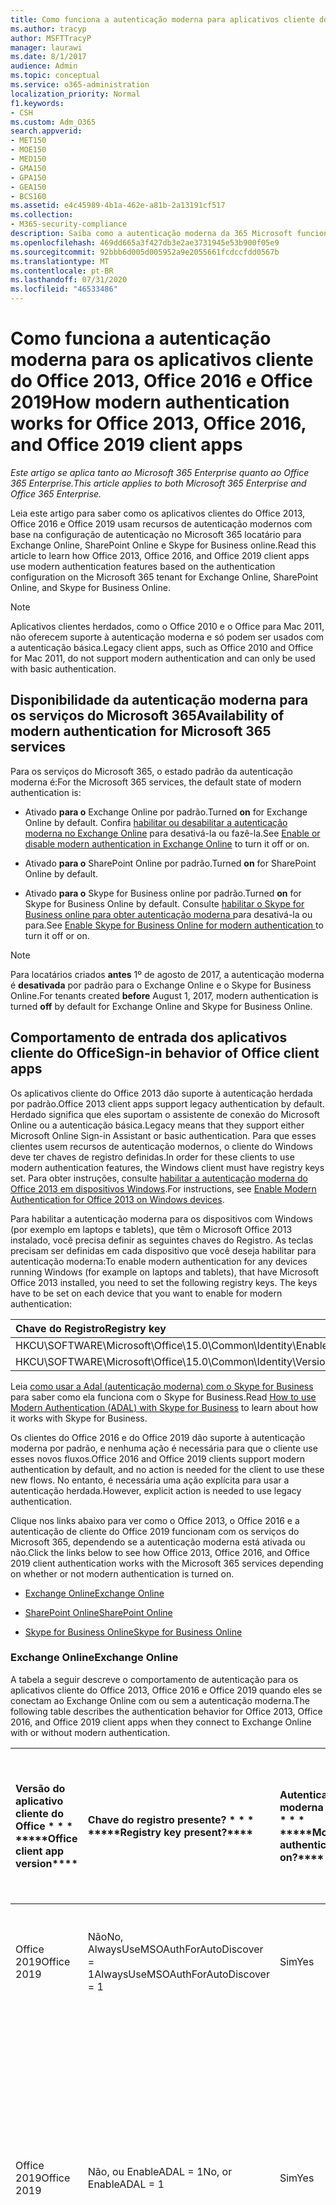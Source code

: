 ```yaml
---
title: Como funciona a autenticação moderna para aplicativos cliente do Office 2013 e do Office 2016
ms.author: tracyp
author: MSFTTracyP
manager: laurawi
ms.date: 8/1/2017
audience: Admin
ms.topic: conceptual
ms.service: o365-administration
localization_priority: Normal
f1.keywords:
- CSH
ms.custom: Adm_O365
search.appverid:
- MET150
- MOE150
- MED150
- GMA150
- GPA150
- GEA150
- BCS160
ms.assetid: e4c45989-4b1a-462e-a81b-2a13191cf517
ms.collection:
- M365-security-compliance
description: Saiba como a autenticação moderna da 365 Microsoft funciona de forma diferente para os aplicativos cliente do Office 2013 e 2016.
ms.openlocfilehash: 469dd665a3f427db3e2ae3731945e53b900f05e9
ms.sourcegitcommit: 92bbb6d005d005952a9e2055661fcdccfdd0567b
ms.translationtype: MT
ms.contentlocale: pt-BR
ms.lasthandoff: 07/31/2020
ms.locfileid: "46533486"
---
```

# <a name="how-modern-authentication-works-for-office-2013-office-2016-and-office-2019-client-apps"></a><span data-ttu-id="ff5ca-103">Como funciona a autenticação moderna para os aplicativos cliente do Office 2013, Office 2016 e Office 2019</span><span class="sxs-lookup"><span data-stu-id="ff5ca-103">How modern authentication works for Office 2013, Office 2016, and Office 2019 client apps</span></span>

<span data-ttu-id="ff5ca-104">*Este artigo se aplica tanto ao Microsoft 365 Enterprise quanto ao Office 365 Enterprise.*</span><span class="sxs-lookup"><span data-stu-id="ff5ca-104">*This article applies to both Microsoft 365 Enterprise and Office 365 Enterprise.*</span></span>

<span data-ttu-id="ff5ca-105">Leia este artigo para saber como os aplicativos clientes do Office 2013, Office 2016 e Office 2019 usam recursos de autenticação modernos com base na configuração de autenticação no Microsoft 365 locatário para Exchange Online, SharePoint Online e Skype for Business online.</span><span class="sxs-lookup"><span data-stu-id="ff5ca-105">Read this article to learn how Office 2013, Office 2016, and Office 2019 client apps use modern authentication features based on the authentication configuration on the Microsoft 365 tenant for Exchange Online, SharePoint Online, and Skype for Business Online.</span></span>

> [!NOTE]
> <span data-ttu-id="ff5ca-106">Aplicativos clientes herdados, como o Office 2010 e o Office para Mac 2011, não oferecem suporte à autenticação moderna e só podem ser usados com a autenticação básica.</span><span class="sxs-lookup"><span data-stu-id="ff5ca-106">Legacy client apps, such as Office 2010 and Office for Mac 2011, do not support modern authentication and can only be used with basic authentication.</span></span>

## <a name="availability-of-modern-authentication-for-microsoft-365-services"></a><span data-ttu-id="ff5ca-107">Disponibilidade da autenticação moderna para os serviços do Microsoft 365</span><span class="sxs-lookup"><span data-stu-id="ff5ca-107">Availability of modern authentication for Microsoft 365 services</span></span>

<span data-ttu-id="ff5ca-108">Para os serviços do Microsoft 365, o estado padrão da autenticação moderna é:</span><span class="sxs-lookup"><span data-stu-id="ff5ca-108">For the Microsoft 365 services, the default state of modern authentication is:</span></span>
  
- <span data-ttu-id="ff5ca-109">Ativado **para o** Exchange Online por padrão.</span><span class="sxs-lookup"><span data-stu-id="ff5ca-109">Turned **on** for Exchange Online by default.</span></span> <span data-ttu-id="ff5ca-110">Confira [habilitar ou desabilitar a autenticação moderna no Exchange Online](https://support.office.com/article/58018196-f918-49cd-8238-56f57f38d662) para desativá-la ou fazê-la.</span><span class="sxs-lookup"><span data-stu-id="ff5ca-110">See [Enable or disable modern authentication in Exchange Online](https://support.office.com/article/58018196-f918-49cd-8238-56f57f38d662) to turn it off or on.</span></span> 
    
- <span data-ttu-id="ff5ca-111">Ativado **para o** SharePoint Online por padrão.</span><span class="sxs-lookup"><span data-stu-id="ff5ca-111">Turned **on** for SharePoint Online by default.</span></span> 
    
- <span data-ttu-id="ff5ca-112">Ativado **para o** Skype for Business online por padrão.</span><span class="sxs-lookup"><span data-stu-id="ff5ca-112">Turned **on** for Skype for Business Online by default.</span></span> <span data-ttu-id="ff5ca-113">Consulte [habilitar o Skype for Business online para obter autenticação moderna ](https://social.technet.microsoft.com/wiki/contents/articles/34339.skype-for-business-online-enable-your-tenant-for-modern-authentication.aspx)para desativá-la ou para.</span><span class="sxs-lookup"><span data-stu-id="ff5ca-113">See [Enable Skype for Business Online for modern authentication ](https://social.technet.microsoft.com/wiki/contents/articles/34339.skype-for-business-online-enable-your-tenant-for-modern-authentication.aspx)to turn it off or on.</span></span>

> [!NOTE]
> <span data-ttu-id="ff5ca-114">Para locatários criados **antes** 1º de agosto de 2017, a autenticação moderna é **desativada** por padrão para o Exchange Online e o Skype for Business Online.</span><span class="sxs-lookup"><span data-stu-id="ff5ca-114">For tenants created **before** August 1, 2017, modern authentication is turned **off** by default for Exchange Online and Skype for Business Online.</span></span>
    
## <a name="sign-in-behavior-of-office-client-apps"></a><span data-ttu-id="ff5ca-115">Comportamento de entrada dos aplicativos cliente do Office</span><span class="sxs-lookup"><span data-stu-id="ff5ca-115">Sign-in behavior of Office client apps</span></span>

<span data-ttu-id="ff5ca-116">Os aplicativos cliente do Office 2013 dão suporte à autenticação herdada por padrão.</span><span class="sxs-lookup"><span data-stu-id="ff5ca-116">Office 2013 client apps support legacy authentication by default.</span></span> <span data-ttu-id="ff5ca-117">Herdado significa que eles suportam o assistente de conexão do Microsoft Online ou a autenticação básica.</span><span class="sxs-lookup"><span data-stu-id="ff5ca-117">Legacy means that they support either Microsoft Online Sign-in Assistant or basic authentication.</span></span> <span data-ttu-id="ff5ca-118">Para que esses clientes usem recursos de autenticação modernos, o cliente do Windows deve ter chaves de registro definidas.</span><span class="sxs-lookup"><span data-stu-id="ff5ca-118">In order for these clients to use modern authentication features, the Windows client must have registry keys set.</span></span> <span data-ttu-id="ff5ca-119">Para obter instruções, consulte [habilitar a autenticação moderna do Office 2013 em dispositivos Windows](https://support.office.com/article/7dc1c01a-090f-4971-9677-f1b192d6c910).</span><span class="sxs-lookup"><span data-stu-id="ff5ca-119">For instructions, see [Enable Modern Authentication for Office 2013 on Windows devices](https://support.office.com/article/7dc1c01a-090f-4971-9677-f1b192d6c910).</span></span>

<span data-ttu-id="ff5ca-p104">Para habilitar a autenticação moderna para os dispositivos com Windows (por exemplo em laptops e tablets), que têm o Microsoft Office 2013 instalado, você precisa definir as seguintes chaves do Registro. As teclas precisam ser definidas em cada dispositivo que você deseja habilitar para autenticação moderna:</span><span class="sxs-lookup"><span data-stu-id="ff5ca-p104">To enable modern authentication for any devices running Windows (for example on laptops and tablets), that have Microsoft Office 2013 installed, you need to set the following registry keys. The keys have to be set on each device that you want to enable for modern authentication:</span></span>
  
|<span data-ttu-id="ff5ca-122">**Chave do Registro**</span><span class="sxs-lookup"><span data-stu-id="ff5ca-122">**Registry key**</span></span>|<span data-ttu-id="ff5ca-123">**Type**</span><span class="sxs-lookup"><span data-stu-id="ff5ca-123">**Type**</span></span>|<span data-ttu-id="ff5ca-124">**Valor**</span><span class="sxs-lookup"><span data-stu-id="ff5ca-124">**Value**</span></span> |
|:-------|:------:|--------:|
|<span data-ttu-id="ff5ca-125">HKCU\SOFTWARE\Microsoft\Office\15.0\Common\Identity\EnableADAL</span><span class="sxs-lookup"><span data-stu-id="ff5ca-125">HKCU\SOFTWARE\Microsoft\Office\15.0\Common\Identity\EnableADAL</span></span>  |<span data-ttu-id="ff5ca-126">REG_DWORD</span><span class="sxs-lookup"><span data-stu-id="ff5ca-126">REG_DWORD</span></span>  |<span data-ttu-id="ff5ca-127">1</span><span class="sxs-lookup"><span data-stu-id="ff5ca-127">1</span></span>  |
|<span data-ttu-id="ff5ca-128">HKCU\SOFTWARE\Microsoft\Office\15.0\Common\Identity\Version</span><span class="sxs-lookup"><span data-stu-id="ff5ca-128">HKCU\SOFTWARE\Microsoft\Office\15.0\Common\Identity\Version</span></span> |<span data-ttu-id="ff5ca-129">REG_DWORD</span><span class="sxs-lookup"><span data-stu-id="ff5ca-129">REG_DWORD</span></span> |<span data-ttu-id="ff5ca-130">1</span><span class="sxs-lookup"><span data-stu-id="ff5ca-130">1</span></span> |
  
<span data-ttu-id="ff5ca-131">Leia [como usar a Adal (autenticação moderna) com o Skype for Business](https://go.microsoft.com/fwlink/p/?LinkId=785431) para saber como ela funciona com o Skype for Business.</span><span class="sxs-lookup"><span data-stu-id="ff5ca-131">Read [How to use Modern Authentication (ADAL) with Skype for Business](https://go.microsoft.com/fwlink/p/?LinkId=785431) to learn about how it works with Skype for Business.</span></span> 
  
<span data-ttu-id="ff5ca-132">Os clientes do Office 2016 e do Office 2019 dão suporte à autenticação moderna por padrão, e nenhuma ação é necessária para que o cliente use esses novos fluxos.</span><span class="sxs-lookup"><span data-stu-id="ff5ca-132">Office 2016 and Office 2019 clients support modern authentication by default, and no action is needed for the client to use these new flows.</span></span> <span data-ttu-id="ff5ca-133">No entanto, é necessária uma ação explícita para usar a autenticação herdada.</span><span class="sxs-lookup"><span data-stu-id="ff5ca-133">However, explicit action is needed to use legacy authentication.</span></span>
  
<span data-ttu-id="ff5ca-134">Clique nos links abaixo para ver como o Office 2013, o Office 2016 e a autenticação de cliente do Office 2019 funcionam com os serviços do Microsoft 365, dependendo se a autenticação moderna está ativada ou não.</span><span class="sxs-lookup"><span data-stu-id="ff5ca-134">Click the links below to see how Office 2013, Office 2016, and Office 2019 client authentication works with the Microsoft 365 services depending on whether or not modern authentication is turned on.</span></span>
  
- [<span data-ttu-id="ff5ca-135">Exchange Online</span><span class="sxs-lookup"><span data-stu-id="ff5ca-135">Exchange Online</span></span>](modern-auth-for-office-2013-and-2016.md#BK_EchangeOnline)
    
- [<span data-ttu-id="ff5ca-136">SharePoint Online</span><span class="sxs-lookup"><span data-stu-id="ff5ca-136">SharePoint Online</span></span>](modern-auth-for-office-2013-and-2016.md#BK_SharePointOnline)
    
- [<span data-ttu-id="ff5ca-137">Skype for Business Online</span><span class="sxs-lookup"><span data-stu-id="ff5ca-137">Skype for Business Online</span></span>](modern-auth-for-office-2013-and-2016.md#BK_SFBO)
    
<span data-ttu-id="ff5ca-138"><a name="BK_EchangeOnline"> </a></span><span class="sxs-lookup"><span data-stu-id="ff5ca-138"><a name="BK_EchangeOnline"> </a></span></span>
### <a name="exchange-online"></a><span data-ttu-id="ff5ca-139">Exchange Online</span><span class="sxs-lookup"><span data-stu-id="ff5ca-139">Exchange Online</span></span>

<span data-ttu-id="ff5ca-140">A tabela a seguir descreve o comportamento de autenticação para os aplicativos cliente do Office 2013, Office 2016 e Office 2019 quando eles se conectam ao Exchange Online com ou sem a autenticação moderna.</span><span class="sxs-lookup"><span data-stu-id="ff5ca-140">The following table describes the authentication behavior for Office 2013, Office 2016, and Office 2019 client apps when they connect to Exchange Online with or without modern authentication.</span></span>
  
|<span data-ttu-id="ff5ca-141">Versão do aplicativo cliente do Office \* \* \* \*</span><span class="sxs-lookup"><span data-stu-id="ff5ca-141">\*\*\*\*Office client app version\*\*\*\*</span></span>|<span data-ttu-id="ff5ca-142">Chave do registro presente? \* \* \* \*</span><span class="sxs-lookup"><span data-stu-id="ff5ca-142">\*\*\*\*Registry key present?\*\*\*\*</span></span>|<span data-ttu-id="ff5ca-143">Autenticação moderna em? \* \* \* \*</span><span class="sxs-lookup"><span data-stu-id="ff5ca-143">\*\*\*\*Modern authentication on?\*\*\*\*</span></span>|<span data-ttu-id="ff5ca-144">Comportamento de autenticação com autenticação moderna ativada para o locatário (padrão) \* \* \* \*</span><span class="sxs-lookup"><span data-stu-id="ff5ca-144">\*\*\*\*Authentication behavior with modern authentication turned on for the tenant (default)\*\*\*\*</span></span>|<span data-ttu-id="ff5ca-145">Comportamento de autenticação com autenticação moderna desativada para o locatário \* \* \* \*</span><span class="sxs-lookup"><span data-stu-id="ff5ca-145">\*\*\*\*Authentication behavior with modern authentication turned off for the tenant\*\*\*\*</span></span>|
|:-----|:-----|:-----|:-----|:-----|
|<span data-ttu-id="ff5ca-146">Office 2019</span><span class="sxs-lookup"><span data-stu-id="ff5ca-146">Office 2019</span></span>  <br/> |<span data-ttu-id="ff5ca-147">Não</span><span class="sxs-lookup"><span data-stu-id="ff5ca-147">No,</span></span> <br> <span data-ttu-id="ff5ca-148">AlwaysUseMSOAuthForAutoDiscover = 1</span><span class="sxs-lookup"><span data-stu-id="ff5ca-148">AlwaysUseMSOAuthForAutoDiscover = 1</span></span> <br/> |<span data-ttu-id="ff5ca-149">Sim</span><span class="sxs-lookup"><span data-stu-id="ff5ca-149">Yes</span></span>  <br/> |<span data-ttu-id="ff5ca-150">Força a autenticação moderna no Outlook 2013, 2016 ou 2019.</span><span class="sxs-lookup"><span data-stu-id="ff5ca-150">Forces modern authentication on Outlook 2013, 2016, or 2019.</span></span> <br/> [<span data-ttu-id="ff5ca-151">Mais informações</span><span class="sxs-lookup"><span data-stu-id="ff5ca-151">More info</span></span>](https://support.microsoft.com/help/3126599/outlook-prompts-for-password-when-modern-authentication-is-enabled)|<span data-ttu-id="ff5ca-152">Força a autenticação moderna no cliente do Outlook.</span><span class="sxs-lookup"><span data-stu-id="ff5ca-152">Forces modern authentication within the Outlook client.</span></span><br/> |
|<span data-ttu-id="ff5ca-153">Office 2019</span><span class="sxs-lookup"><span data-stu-id="ff5ca-153">Office 2019</span></span>  <br/> |<span data-ttu-id="ff5ca-154">Não, ou EnableADAL = 1</span><span class="sxs-lookup"><span data-stu-id="ff5ca-154">No, or EnableADAL = 1</span></span>  <br/> |<span data-ttu-id="ff5ca-155">Sim</span><span class="sxs-lookup"><span data-stu-id="ff5ca-155">Yes</span></span>  <br/> |<span data-ttu-id="ff5ca-156">A autenticação moderna é tentada primeiro.</span><span class="sxs-lookup"><span data-stu-id="ff5ca-156">Modern authentication is attempted first.</span></span> <span data-ttu-id="ff5ca-157">Se o servidor recusar uma conexão de autenticação moderna, a autenticação básica será usada.</span><span class="sxs-lookup"><span data-stu-id="ff5ca-157">If the server refuses a modern authentication connection, then basic authentication is used.</span></span> <span data-ttu-id="ff5ca-158">O servidor recusa a autenticação moderna quando o locatário não está habilitado.</span><span class="sxs-lookup"><span data-stu-id="ff5ca-158">Server refuses modern authentication when the tenant is not enabled.</span></span>  <br/> |<span data-ttu-id="ff5ca-159">A autenticação moderna é tentada primeiro.</span><span class="sxs-lookup"><span data-stu-id="ff5ca-159">Modern authentication is attempted first.</span></span> <span data-ttu-id="ff5ca-160">Se o servidor recusar uma conexão de autenticação moderna, a autenticação básica será usada.</span><span class="sxs-lookup"><span data-stu-id="ff5ca-160">If the server refuses a modern authentication connection, then basic authentication is used.</span></span> <span data-ttu-id="ff5ca-161">O servidor recusa a autenticação moderna quando o locatário não está habilitado.</span><span class="sxs-lookup"><span data-stu-id="ff5ca-161">Server refuses modern authentication when the tenant is not enabled.</span></span>  <br/> |
|<span data-ttu-id="ff5ca-162">Office 2019</span><span class="sxs-lookup"><span data-stu-id="ff5ca-162">Office 2019</span></span>  <br/> |<span data-ttu-id="ff5ca-163">Sim, EnableADAL = 1</span><span class="sxs-lookup"><span data-stu-id="ff5ca-163">Yes, EnableADAL = 1</span></span>  <br/> |<span data-ttu-id="ff5ca-164">Sim</span><span class="sxs-lookup"><span data-stu-id="ff5ca-164">Yes</span></span>  <br/> |<span data-ttu-id="ff5ca-165">A autenticação moderna é tentada primeiro.</span><span class="sxs-lookup"><span data-stu-id="ff5ca-165">Modern authentication is attempted first.</span></span> <span data-ttu-id="ff5ca-166">Se o servidor recusar uma conexão de autenticação moderna, a autenticação básica será usada.</span><span class="sxs-lookup"><span data-stu-id="ff5ca-166">If the server refuses a modern authentication connection, then basic authentication is used.</span></span> <span data-ttu-id="ff5ca-167">O servidor recusa a autenticação moderna quando o locatário não está habilitado.</span><span class="sxs-lookup"><span data-stu-id="ff5ca-167">Server refuses modern authentication when the tenant is not enabled.</span></span>  <br/> |<span data-ttu-id="ff5ca-168">A autenticação moderna é tentada primeiro.</span><span class="sxs-lookup"><span data-stu-id="ff5ca-168">Modern authentication is attempted first.</span></span> <span data-ttu-id="ff5ca-169">Se o servidor recusar uma conexão de autenticação moderna, a autenticação básica será usada.</span><span class="sxs-lookup"><span data-stu-id="ff5ca-169">If the server refuses a modern authentication connection, then basic authentication is used.</span></span> <span data-ttu-id="ff5ca-170">O servidor recusa a autenticação moderna quando o locatário não está habilitado.</span><span class="sxs-lookup"><span data-stu-id="ff5ca-170">Server refuses modern authentication when the tenant is not enabled.</span></span>  <br/> |
|<span data-ttu-id="ff5ca-171">Office 2019</span><span class="sxs-lookup"><span data-stu-id="ff5ca-171">Office 2019</span></span>  <br/> |<span data-ttu-id="ff5ca-172">Sim, EnableADAL = 0</span><span class="sxs-lookup"><span data-stu-id="ff5ca-172">Yes, EnableADAL=0</span></span>  <br/> |<span data-ttu-id="ff5ca-173">Não</span><span class="sxs-lookup"><span data-stu-id="ff5ca-173">No</span></span>  <br/> |<span data-ttu-id="ff5ca-174">Autenticação básica</span><span class="sxs-lookup"><span data-stu-id="ff5ca-174">Basic authentication</span></span>  <br/> |<span data-ttu-id="ff5ca-175">Autenticação básica</span><span class="sxs-lookup"><span data-stu-id="ff5ca-175">Basic authentication</span></span>  <br/> |
|<span data-ttu-id="ff5ca-176">Office 2016</span><span class="sxs-lookup"><span data-stu-id="ff5ca-176">Office 2016</span></span>  <br/> |<span data-ttu-id="ff5ca-177">Não</span><span class="sxs-lookup"><span data-stu-id="ff5ca-177">No,</span></span> <br> <span data-ttu-id="ff5ca-178">AlwaysUseMSOAuthForAutoDiscover = 1</span><span class="sxs-lookup"><span data-stu-id="ff5ca-178">AlwaysUseMSOAuthForAutoDiscover = 1</span></span> <br/> |<span data-ttu-id="ff5ca-179">Sim</span><span class="sxs-lookup"><span data-stu-id="ff5ca-179">Yes</span></span>  <br/> |<span data-ttu-id="ff5ca-180">Força a autenticação moderna no 2013, 2016 ou 2019.</span><span class="sxs-lookup"><span data-stu-id="ff5ca-180">Forces modern authentication on 2013, 2016, or 2019.</span></span> <br/> [<span data-ttu-id="ff5ca-181">Mais informações</span><span class="sxs-lookup"><span data-stu-id="ff5ca-181">More info</span></span>](https://support.microsoft.com/help/3126599/outlook-prompts-for-password-when-modern-authentication-is-enabled)|<span data-ttu-id="ff5ca-182">Força a autenticação moderna no cliente do Outlook.</span><span class="sxs-lookup"><span data-stu-id="ff5ca-182">Forces modern authentication within the Outlook client.</span></span><br/> |
|<span data-ttu-id="ff5ca-183">Office 2016</span><span class="sxs-lookup"><span data-stu-id="ff5ca-183">Office 2016</span></span>  <br/> |<span data-ttu-id="ff5ca-184">Não, ou EnableADAL = 1</span><span class="sxs-lookup"><span data-stu-id="ff5ca-184">No, or EnableADAL = 1</span></span>  <br/> |<span data-ttu-id="ff5ca-185">Sim</span><span class="sxs-lookup"><span data-stu-id="ff5ca-185">Yes</span></span>  <br/> |<span data-ttu-id="ff5ca-186">A autenticação moderna é tentada primeiro.</span><span class="sxs-lookup"><span data-stu-id="ff5ca-186">Modern authentication is attempted first.</span></span> <span data-ttu-id="ff5ca-187">Se o servidor recusar uma conexão de autenticação moderna, a autenticação básica será usada.</span><span class="sxs-lookup"><span data-stu-id="ff5ca-187">If the server refuses a modern authentication connection, then basic authentication is used.</span></span> <span data-ttu-id="ff5ca-188">O servidor recusa a autenticação moderna quando o locatário não está habilitado.</span><span class="sxs-lookup"><span data-stu-id="ff5ca-188">Server refuses modern authentication when the tenant is not enabled.</span></span>  <br/> |<span data-ttu-id="ff5ca-189">A autenticação moderna é tentada primeiro.</span><span class="sxs-lookup"><span data-stu-id="ff5ca-189">Modern authentication is attempted first.</span></span> <span data-ttu-id="ff5ca-190">Se o servidor recusar uma conexão de autenticação moderna, a autenticação básica será usada.</span><span class="sxs-lookup"><span data-stu-id="ff5ca-190">If the server refuses a modern authentication connection, then basic authentication is used.</span></span> <span data-ttu-id="ff5ca-191">O servidor recusa a autenticação moderna quando o locatário não está habilitado.</span><span class="sxs-lookup"><span data-stu-id="ff5ca-191">Server refuses modern authentication when the tenant is not enabled.</span></span>  <br/> |
|<span data-ttu-id="ff5ca-192">Office 2016</span><span class="sxs-lookup"><span data-stu-id="ff5ca-192">Office 2016</span></span>  <br/> |<span data-ttu-id="ff5ca-193">Sim, EnableADAL = 1</span><span class="sxs-lookup"><span data-stu-id="ff5ca-193">Yes, EnableADAL = 1</span></span>  <br/> |<span data-ttu-id="ff5ca-194">Sim</span><span class="sxs-lookup"><span data-stu-id="ff5ca-194">Yes</span></span>  <br/> |<span data-ttu-id="ff5ca-195">A autenticação moderna é tentada primeiro.</span><span class="sxs-lookup"><span data-stu-id="ff5ca-195">Modern authentication is attempted first.</span></span> <span data-ttu-id="ff5ca-196">Se o servidor recusar uma conexão de autenticação moderna, a autenticação básica será usada.</span><span class="sxs-lookup"><span data-stu-id="ff5ca-196">If the server refuses a modern authentication connection, then basic authentication is used.</span></span> <span data-ttu-id="ff5ca-197">O servidor recusa a autenticação moderna quando o locatário não está habilitado.</span><span class="sxs-lookup"><span data-stu-id="ff5ca-197">Server refuses modern authentication when the tenant is not enabled.</span></span>  <br/> |<span data-ttu-id="ff5ca-198">A autenticação moderna é tentada primeiro.</span><span class="sxs-lookup"><span data-stu-id="ff5ca-198">Modern authentication is attempted first.</span></span> <span data-ttu-id="ff5ca-199">Se o servidor recusar uma conexão de autenticação moderna, a autenticação básica será usada.</span><span class="sxs-lookup"><span data-stu-id="ff5ca-199">If the server refuses a modern authentication connection, then basic authentication is used.</span></span> <span data-ttu-id="ff5ca-200">O servidor recusa a autenticação moderna quando o locatário não está habilitado.</span><span class="sxs-lookup"><span data-stu-id="ff5ca-200">Server refuses modern authentication when the tenant is not enabled.</span></span>  <br/> |
|<span data-ttu-id="ff5ca-201">Office 2016</span><span class="sxs-lookup"><span data-stu-id="ff5ca-201">Office 2016</span></span>  <br/> |<span data-ttu-id="ff5ca-202">Sim, EnableADAL = 0</span><span class="sxs-lookup"><span data-stu-id="ff5ca-202">Yes, EnableADAL=0</span></span>  <br/> |<span data-ttu-id="ff5ca-203">Não</span><span class="sxs-lookup"><span data-stu-id="ff5ca-203">No</span></span>  <br/> |<span data-ttu-id="ff5ca-204">Autenticação básica</span><span class="sxs-lookup"><span data-stu-id="ff5ca-204">Basic authentication</span></span>  <br/> |<span data-ttu-id="ff5ca-205">Autenticação básica</span><span class="sxs-lookup"><span data-stu-id="ff5ca-205">Basic authentication</span></span>  <br/> |
|<span data-ttu-id="ff5ca-206">Office 2013</span><span class="sxs-lookup"><span data-stu-id="ff5ca-206">Office 2013</span></span>  <br/> |<span data-ttu-id="ff5ca-207">Não</span><span class="sxs-lookup"><span data-stu-id="ff5ca-207">No</span></span>  <br/> |<span data-ttu-id="ff5ca-208">Não</span><span class="sxs-lookup"><span data-stu-id="ff5ca-208">No</span></span>  <br/> |<span data-ttu-id="ff5ca-209">Autenticação básica</span><span class="sxs-lookup"><span data-stu-id="ff5ca-209">Basic authentication</span></span>  <br/> |<span data-ttu-id="ff5ca-210">Autenticação básica</span><span class="sxs-lookup"><span data-stu-id="ff5ca-210">Basic authentication</span></span>  <br/> |
|<span data-ttu-id="ff5ca-211">Office 2013</span><span class="sxs-lookup"><span data-stu-id="ff5ca-211">Office 2013</span></span>  <br/> |<span data-ttu-id="ff5ca-212">Sim, EnableADAL = 1</span><span class="sxs-lookup"><span data-stu-id="ff5ca-212">Yes, EnableADAL = 1</span></span>  <br/> |<span data-ttu-id="ff5ca-213">Sim</span><span class="sxs-lookup"><span data-stu-id="ff5ca-213">Yes</span></span>  <br/> |<span data-ttu-id="ff5ca-214">A autenticação moderna é tentada primeiro.</span><span class="sxs-lookup"><span data-stu-id="ff5ca-214">Modern authentication is attempted first.</span></span> <span data-ttu-id="ff5ca-215">Se o servidor recusar uma conexão de autenticação moderna, a autenticação básica será usada.</span><span class="sxs-lookup"><span data-stu-id="ff5ca-215">If the server refuses a modern authentication connection, then basic authentication is used.</span></span> <span data-ttu-id="ff5ca-216">O servidor recusa a autenticação moderna quando o locatário não está habilitado.</span><span class="sxs-lookup"><span data-stu-id="ff5ca-216">Server refuses modern authentication when the tenant is not enabled.</span></span>  <br/> |<span data-ttu-id="ff5ca-217">A autenticação moderna é tentada primeiro.</span><span class="sxs-lookup"><span data-stu-id="ff5ca-217">Modern authentication is attempted first.</span></span> <span data-ttu-id="ff5ca-218">Se o servidor recusar uma conexão de autenticação moderna, a autenticação básica será usada.</span><span class="sxs-lookup"><span data-stu-id="ff5ca-218">If the server refuses a modern authentication connection, then basic authentication is used.</span></span> <span data-ttu-id="ff5ca-219">O servidor recusa a autenticação moderna quando o locatário não está habilitado.</span><span class="sxs-lookup"><span data-stu-id="ff5ca-219">Server refuses modern authentication when the tenant is not enabled.</span></span>  <br/> |
   
<span data-ttu-id="ff5ca-220"><a name="BK_SharePointOnline"> </a></span><span class="sxs-lookup"><span data-stu-id="ff5ca-220"><a name="BK_SharePointOnline"> </a></span></span>
### <a name="sharepoint-online"></a><span data-ttu-id="ff5ca-221">SharePoint Online</span><span class="sxs-lookup"><span data-stu-id="ff5ca-221">SharePoint Online</span></span>

<span data-ttu-id="ff5ca-222">A tabela a seguir descreve o comportamento de autenticação para os aplicativos cliente do Office 2013, Office 2016 e Office 2019 quando eles se conectam ao SharePoint Online com ou sem a autenticação moderna.</span><span class="sxs-lookup"><span data-stu-id="ff5ca-222">The following table describes the authentication behavior for Office 2013, Office 2016, and Office 2019 client apps when they connect to SharePoint Online with or without modern authentication.</span></span>
  
|<span data-ttu-id="ff5ca-223">Versão do aplicativo cliente do Office \* \* \* \*</span><span class="sxs-lookup"><span data-stu-id="ff5ca-223">\*\*\*\*Office client app version\*\*\*\*</span></span>|<span data-ttu-id="ff5ca-224">Chave do registro presente? \* \* \* \*</span><span class="sxs-lookup"><span data-stu-id="ff5ca-224">\*\*\*\*Registry key present?\*\*\*\*</span></span>|<span data-ttu-id="ff5ca-225">Autenticação moderna em? \* \* \* \*</span><span class="sxs-lookup"><span data-stu-id="ff5ca-225">\*\*\*\*Modern authentication on?\*\*\*\*</span></span>|<span data-ttu-id="ff5ca-226">Comportamento de autenticação com autenticação moderna ativada para o locatário (padrão) \* \* \* \*</span><span class="sxs-lookup"><span data-stu-id="ff5ca-226">\*\*\*\*Authentication behavior with modern authentication turned on for the tenant (default)\*\*\*\*</span></span>|<span data-ttu-id="ff5ca-227">Comportamento de autenticação com autenticação moderna desativada para o locatário \* \* \* \*</span><span class="sxs-lookup"><span data-stu-id="ff5ca-227">\*\*\*\*Authentication behavior with modern authentication turned off for the tenant\*\*\*\*</span></span>|
|:-----|:-----|:-----|:-----|:-----|
|<span data-ttu-id="ff5ca-228">Office 2019</span><span class="sxs-lookup"><span data-stu-id="ff5ca-228">Office 2019</span></span>  <br/> |<span data-ttu-id="ff5ca-229">Não, ou EnableADAL = 1</span><span class="sxs-lookup"><span data-stu-id="ff5ca-229">No, or EnableADAL = 1</span></span>  <br/> |<span data-ttu-id="ff5ca-230">Sim</span><span class="sxs-lookup"><span data-stu-id="ff5ca-230">Yes</span></span>  <br/> |<span data-ttu-id="ff5ca-231">Somente autenticação moderna.</span><span class="sxs-lookup"><span data-stu-id="ff5ca-231">Modern authentication only.</span></span>  <br/> |<span data-ttu-id="ff5ca-232">Falha ao se conectar.</span><span class="sxs-lookup"><span data-stu-id="ff5ca-232">Failure to connect.</span></span>  <br/> |
|<span data-ttu-id="ff5ca-233">Office 2019</span><span class="sxs-lookup"><span data-stu-id="ff5ca-233">Office 2019</span></span>  <br/> |<span data-ttu-id="ff5ca-234">Sim, EnableADAL = 1</span><span class="sxs-lookup"><span data-stu-id="ff5ca-234">Yes, EnableADAL = 1</span></span>  <br/> |<span data-ttu-id="ff5ca-235">Sim</span><span class="sxs-lookup"><span data-stu-id="ff5ca-235">Yes</span></span>  <br/> |<span data-ttu-id="ff5ca-236">Somente autenticação moderna.</span><span class="sxs-lookup"><span data-stu-id="ff5ca-236">Modern authentication only.</span></span>  <br/> |<span data-ttu-id="ff5ca-237">Falha ao se conectar.</span><span class="sxs-lookup"><span data-stu-id="ff5ca-237">Failure to connect.</span></span>  <br/> |
|<span data-ttu-id="ff5ca-238">Office 2019</span><span class="sxs-lookup"><span data-stu-id="ff5ca-238">Office 2019</span></span>  <br/> |<span data-ttu-id="ff5ca-239">Sim, EnableADAL = 0</span><span class="sxs-lookup"><span data-stu-id="ff5ca-239">Yes, EnableADAL = 0</span></span>  <br/> |<span data-ttu-id="ff5ca-240">Não</span><span class="sxs-lookup"><span data-stu-id="ff5ca-240">No</span></span>  <br/> |<span data-ttu-id="ff5ca-241">Assistente de conexão do Microsoft Online apenas.</span><span class="sxs-lookup"><span data-stu-id="ff5ca-241">Microsoft Online Sign-in Assistant only.</span></span>  <br/> |<span data-ttu-id="ff5ca-242">Assistente de conexão do Microsoft Online apenas.</span><span class="sxs-lookup"><span data-stu-id="ff5ca-242">Microsoft Online Sign-in Assistant only.</span></span>  <br/> |
|<span data-ttu-id="ff5ca-243">Office 2016</span><span class="sxs-lookup"><span data-stu-id="ff5ca-243">Office 2016</span></span>  <br/> |<span data-ttu-id="ff5ca-244">Não, ou EnableADAL = 1</span><span class="sxs-lookup"><span data-stu-id="ff5ca-244">No, or EnableADAL = 1</span></span>  <br/> |<span data-ttu-id="ff5ca-245">Sim</span><span class="sxs-lookup"><span data-stu-id="ff5ca-245">Yes</span></span>  <br/> |<span data-ttu-id="ff5ca-246">Somente autenticação moderna.</span><span class="sxs-lookup"><span data-stu-id="ff5ca-246">Modern authentication only.</span></span>  <br/> |<span data-ttu-id="ff5ca-247">Falha ao se conectar.</span><span class="sxs-lookup"><span data-stu-id="ff5ca-247">Failure to connect.</span></span>  <br/> |
|<span data-ttu-id="ff5ca-248">Office 2016</span><span class="sxs-lookup"><span data-stu-id="ff5ca-248">Office 2016</span></span>  <br/> |<span data-ttu-id="ff5ca-249">Sim, EnableADAL = 1</span><span class="sxs-lookup"><span data-stu-id="ff5ca-249">Yes, EnableADAL = 1</span></span>  <br/> |<span data-ttu-id="ff5ca-250">Sim</span><span class="sxs-lookup"><span data-stu-id="ff5ca-250">Yes</span></span>  <br/> |<span data-ttu-id="ff5ca-251">Somente autenticação moderna.</span><span class="sxs-lookup"><span data-stu-id="ff5ca-251">Modern authentication only.</span></span>  <br/> |<span data-ttu-id="ff5ca-252">Falha ao se conectar.</span><span class="sxs-lookup"><span data-stu-id="ff5ca-252">Failure to connect.</span></span>  <br/> |
|<span data-ttu-id="ff5ca-253">Office 2016</span><span class="sxs-lookup"><span data-stu-id="ff5ca-253">Office 2016</span></span>  <br/> |<span data-ttu-id="ff5ca-254">Sim, EnableADAL = 0</span><span class="sxs-lookup"><span data-stu-id="ff5ca-254">Yes, EnableADAL = 0</span></span>  <br/> |<span data-ttu-id="ff5ca-255">Não</span><span class="sxs-lookup"><span data-stu-id="ff5ca-255">No</span></span>  <br/> |<span data-ttu-id="ff5ca-256">Assistente de conexão do Microsoft Online apenas.</span><span class="sxs-lookup"><span data-stu-id="ff5ca-256">Microsoft Online Sign-in Assistant only.</span></span>  <br/> |<span data-ttu-id="ff5ca-257">Assistente de conexão do Microsoft Online apenas.</span><span class="sxs-lookup"><span data-stu-id="ff5ca-257">Microsoft Online Sign-in Assistant only.</span></span>  <br/> |
|<span data-ttu-id="ff5ca-258">Office 2013</span><span class="sxs-lookup"><span data-stu-id="ff5ca-258">Office 2013</span></span>  <br/> |<span data-ttu-id="ff5ca-259">Não</span><span class="sxs-lookup"><span data-stu-id="ff5ca-259">No</span></span>  <br/> |<span data-ttu-id="ff5ca-260">Não</span><span class="sxs-lookup"><span data-stu-id="ff5ca-260">No</span></span>  <br/> |<span data-ttu-id="ff5ca-261">Assistente de conexão do Microsoft Online apenas.</span><span class="sxs-lookup"><span data-stu-id="ff5ca-261">Microsoft Online Sign-in Assistant only.</span></span>  <br/> |<span data-ttu-id="ff5ca-262">Assistente de conexão do Microsoft Online apenas.</span><span class="sxs-lookup"><span data-stu-id="ff5ca-262">Microsoft Online Sign-in Assistant only.</span></span>  <br/> |
|<span data-ttu-id="ff5ca-263">Office 2013</span><span class="sxs-lookup"><span data-stu-id="ff5ca-263">Office 2013</span></span>  <br/> |<span data-ttu-id="ff5ca-264">Sim, EnableADAL = 1</span><span class="sxs-lookup"><span data-stu-id="ff5ca-264">Yes, EnableADAL = 1</span></span>  <br/> |<span data-ttu-id="ff5ca-265">Sim</span><span class="sxs-lookup"><span data-stu-id="ff5ca-265">Yes</span></span>  <br/> |<span data-ttu-id="ff5ca-266">Somente autenticação moderna.</span><span class="sxs-lookup"><span data-stu-id="ff5ca-266">Modern authentication only.</span></span>  <br/> |<span data-ttu-id="ff5ca-267">Falha ao se conectar.</span><span class="sxs-lookup"><span data-stu-id="ff5ca-267">Failure to connect.</span></span>  <br/> |
   
### <a name="skype-for-business-online"></a><span data-ttu-id="ff5ca-268">Skype for Business Online</span><span class="sxs-lookup"><span data-stu-id="ff5ca-268">Skype for Business Online</span></span>
<span data-ttu-id="ff5ca-269"><a name="BK_SFBO"> </a></span><span class="sxs-lookup"><span data-stu-id="ff5ca-269"><a name="BK_SFBO"> </a></span></span>

<span data-ttu-id="ff5ca-270">A tabela a seguir descreve o comportamento de autenticação para os aplicativos cliente do Office 2013, Office 2016 e Office 2019 quando eles se conectam ao Skype for Business online com ou sem a autenticação moderna.</span><span class="sxs-lookup"><span data-stu-id="ff5ca-270">The following table describes the authentication behavior for Office 2013, Office 2016, and Office 2019 client apps when they connect to Skype for Business Online with or without modern authentication.</span></span>
  
|<span data-ttu-id="ff5ca-271">Versão do aplicativo cliente do Office \* \* \* \*</span><span class="sxs-lookup"><span data-stu-id="ff5ca-271">\*\*\*\*Office client app version\*\*\*\*</span></span>|<span data-ttu-id="ff5ca-272">Chave do registro presente? \* \* \* \*</span><span class="sxs-lookup"><span data-stu-id="ff5ca-272">\*\*\*\*Registry key present?\*\*\*\*</span></span>|<span data-ttu-id="ff5ca-273">Autenticação moderna em? \* \* \* \*</span><span class="sxs-lookup"><span data-stu-id="ff5ca-273">\*\*\*\*Modern authentication on?\*\*\*\*</span></span>|<span data-ttu-id="ff5ca-274">Comportamento de autenticação com autenticação moderna ativada para o locatário \* \* \* \*</span><span class="sxs-lookup"><span data-stu-id="ff5ca-274">\*\*\*\*Authentication behavior with modern authentication turned on for the tenant\*\*\*\*</span></span>|<span data-ttu-id="ff5ca-275">Comportamento de autenticação com autenticação moderna desativada para o locatário (padrão) \* \* \* \*</span><span class="sxs-lookup"><span data-stu-id="ff5ca-275">\*\*\*\*Authentication behavior with modern authentication turned off for the tenant (default)\*\*\*\*</span></span>|
|:-----|:-----|:-----|:-----|:-----|
|<span data-ttu-id="ff5ca-276">Office 2019</span><span class="sxs-lookup"><span data-stu-id="ff5ca-276">Office 2019</span></span>  <br/> |<span data-ttu-id="ff5ca-277">Não, ou EnableADAL = 1</span><span class="sxs-lookup"><span data-stu-id="ff5ca-277">No, or EnableADAL = 1</span></span>  <br/> |<span data-ttu-id="ff5ca-278">Sim</span><span class="sxs-lookup"><span data-stu-id="ff5ca-278">Yes</span></span>  <br/> |<span data-ttu-id="ff5ca-279">A autenticação moderna é tentada primeiro.</span><span class="sxs-lookup"><span data-stu-id="ff5ca-279">Modern authentication is attempted first.</span></span> <span data-ttu-id="ff5ca-280">Se o servidor recusar uma conexão de autenticação moderna, o assistente de conexão do Microsoft Online será usado.</span><span class="sxs-lookup"><span data-stu-id="ff5ca-280">If the server refuses a modern authentication connection, then Microsoft Online Sign-in Assistant is used.</span></span> <span data-ttu-id="ff5ca-281">O servidor recusa a autenticação moderna quando os locatários do Skype for Business online não estão habilitados.</span><span class="sxs-lookup"><span data-stu-id="ff5ca-281">Server refuses modern authentication when Skype for Business Online tenants are not enabled.</span></span>  <br/> |<span data-ttu-id="ff5ca-282">A autenticação moderna é tentada primeiro.</span><span class="sxs-lookup"><span data-stu-id="ff5ca-282">Modern authentication is attempted first.</span></span> <span data-ttu-id="ff5ca-283">Se o servidor recusar uma conexão de autenticação moderna, o assistente de conexão do Microsoft Online será usado.</span><span class="sxs-lookup"><span data-stu-id="ff5ca-283">If the server refuses a modern authentication connection, then Microsoft Online Sign-in Assistant is used.</span></span> <span data-ttu-id="ff5ca-284">O servidor recusa a autenticação moderna quando os locatários do Skype for Business online não estão habilitados.</span><span class="sxs-lookup"><span data-stu-id="ff5ca-284">Server refuses modern authentication when Skype for Business Online tenants are not enabled.</span></span>  <br/> |
|<span data-ttu-id="ff5ca-285">Office 2019</span><span class="sxs-lookup"><span data-stu-id="ff5ca-285">Office 2019</span></span>  <br/> |<span data-ttu-id="ff5ca-286">Sim, EnableADAL = 1</span><span class="sxs-lookup"><span data-stu-id="ff5ca-286">Yes, EnableADAL = 1</span></span>  <br/> |<span data-ttu-id="ff5ca-287">Sim</span><span class="sxs-lookup"><span data-stu-id="ff5ca-287">Yes</span></span>  <br/> |<span data-ttu-id="ff5ca-288">A autenticação moderna é tentada primeiro.</span><span class="sxs-lookup"><span data-stu-id="ff5ca-288">Modern authentication is attempted first.</span></span> <span data-ttu-id="ff5ca-289">Se o servidor recusar uma conexão de autenticação moderna, o assistente de conexão do Microsoft Online será usado.</span><span class="sxs-lookup"><span data-stu-id="ff5ca-289">If the server refuses a modern authentication connection, then Microsoft Online Sign-in Assistant is used.</span></span> <span data-ttu-id="ff5ca-290">O servidor recusa a autenticação moderna quando os locatários do Skype for Business online não estão habilitados.</span><span class="sxs-lookup"><span data-stu-id="ff5ca-290">Server refuses modern authentication when Skype for Business Online tenants are not enabled.</span></span>  <br/> |<span data-ttu-id="ff5ca-291">A autenticação moderna é tentada primeiro.</span><span class="sxs-lookup"><span data-stu-id="ff5ca-291">Modern authentication is attempted first.</span></span> <span data-ttu-id="ff5ca-292">Se o servidor recusar uma conexão de autenticação moderna, o assistente de conexão do Microsoft Online será usado.</span><span class="sxs-lookup"><span data-stu-id="ff5ca-292">If the server refuses a modern authentication connection, then Microsoft Online Sign-in Assistant is used.</span></span> <span data-ttu-id="ff5ca-293">O servidor recusa a autenticação moderna quando os locatários do Skype for Business online não estão habilitados.</span><span class="sxs-lookup"><span data-stu-id="ff5ca-293">Server refuses modern authentication when Skype for Business Online tenants are not enabled.</span></span>  <br/> |
|<span data-ttu-id="ff5ca-294">Office 2019</span><span class="sxs-lookup"><span data-stu-id="ff5ca-294">Office 2019</span></span>  <br/> |<span data-ttu-id="ff5ca-295">Sim, EnableADAL = 0</span><span class="sxs-lookup"><span data-stu-id="ff5ca-295">Yes, EnableADAL = 0</span></span>  <br/> |<span data-ttu-id="ff5ca-296">Não</span><span class="sxs-lookup"><span data-stu-id="ff5ca-296">No</span></span>  <br/> |<span data-ttu-id="ff5ca-297">Assistente de conexão do Microsoft Online apenas.</span><span class="sxs-lookup"><span data-stu-id="ff5ca-297">Microsoft Online Sign-in Assistant only.</span></span>  <br/> |<span data-ttu-id="ff5ca-298">Assistente de conexão do Microsoft Online apenas.</span><span class="sxs-lookup"><span data-stu-id="ff5ca-298">Microsoft Online Sign-in Assistant only.</span></span>  <br/> |
|<span data-ttu-id="ff5ca-299">Office 2016</span><span class="sxs-lookup"><span data-stu-id="ff5ca-299">Office 2016</span></span>  <br/> |<span data-ttu-id="ff5ca-300">Não, ou EnableADAL = 1</span><span class="sxs-lookup"><span data-stu-id="ff5ca-300">No, or EnableADAL = 1</span></span>  <br/> |<span data-ttu-id="ff5ca-301">Sim</span><span class="sxs-lookup"><span data-stu-id="ff5ca-301">Yes</span></span>  <br/> |<span data-ttu-id="ff5ca-302">A autenticação moderna é tentada primeiro.</span><span class="sxs-lookup"><span data-stu-id="ff5ca-302">Modern authentication is attempted first.</span></span> <span data-ttu-id="ff5ca-303">Se o servidor recusar uma conexão de autenticação moderna, o assistente de conexão do Microsoft Online será usado.</span><span class="sxs-lookup"><span data-stu-id="ff5ca-303">If the server refuses a modern authentication connection, then Microsoft Online Sign-in Assistant is used.</span></span> <span data-ttu-id="ff5ca-304">O servidor recusa a autenticação moderna quando os locatários do Skype for Business online não estão habilitados.</span><span class="sxs-lookup"><span data-stu-id="ff5ca-304">Server refuses modern authentication when Skype for Business Online tenants are not enabled.</span></span>  <br/> |<span data-ttu-id="ff5ca-305">A autenticação moderna é tentada primeiro.</span><span class="sxs-lookup"><span data-stu-id="ff5ca-305">Modern authentication is attempted first.</span></span> <span data-ttu-id="ff5ca-306">Se o servidor recusar uma conexão de autenticação moderna, o assistente de conexão do Microsoft Online será usado.</span><span class="sxs-lookup"><span data-stu-id="ff5ca-306">If the server refuses a modern authentication connection, then Microsoft Online Sign-in Assistant is used.</span></span> <span data-ttu-id="ff5ca-307">O servidor recusa a autenticação moderna quando os locatários do Skype for Business online não estão habilitados.</span><span class="sxs-lookup"><span data-stu-id="ff5ca-307">Server refuses modern authentication when Skype for Business Online tenants are not enabled.</span></span>  <br/> |
|<span data-ttu-id="ff5ca-308">Office 2016</span><span class="sxs-lookup"><span data-stu-id="ff5ca-308">Office 2016</span></span>  <br/> |<span data-ttu-id="ff5ca-309">Sim, EnableADAL = 1</span><span class="sxs-lookup"><span data-stu-id="ff5ca-309">Yes, EnableADAL = 1</span></span>  <br/> |<span data-ttu-id="ff5ca-310">Sim</span><span class="sxs-lookup"><span data-stu-id="ff5ca-310">Yes</span></span>  <br/> |<span data-ttu-id="ff5ca-311">A autenticação moderna é tentada primeiro.</span><span class="sxs-lookup"><span data-stu-id="ff5ca-311">Modern authentication is attempted first.</span></span> <span data-ttu-id="ff5ca-312">Se o servidor recusar uma conexão de autenticação moderna, o assistente de conexão do Microsoft Online será usado.</span><span class="sxs-lookup"><span data-stu-id="ff5ca-312">If the server refuses a modern authentication connection, then Microsoft Online Sign-in Assistant is used.</span></span> <span data-ttu-id="ff5ca-313">O servidor recusa a autenticação moderna quando os locatários do Skype for Business online não estão habilitados.</span><span class="sxs-lookup"><span data-stu-id="ff5ca-313">Server refuses modern authentication when Skype for Business Online tenants are not enabled.</span></span>  <br/> |<span data-ttu-id="ff5ca-314">A autenticação moderna é tentada primeiro.</span><span class="sxs-lookup"><span data-stu-id="ff5ca-314">Modern authentication is attempted first.</span></span> <span data-ttu-id="ff5ca-315">Se o servidor recusar uma conexão de autenticação moderna, o assistente de conexão do Microsoft Online será usado.</span><span class="sxs-lookup"><span data-stu-id="ff5ca-315">If the server refuses a modern authentication connection, then Microsoft Online Sign-in Assistant is used.</span></span> <span data-ttu-id="ff5ca-316">O servidor recusa a autenticação moderna quando os locatários do Skype for Business online não estão habilitados.</span><span class="sxs-lookup"><span data-stu-id="ff5ca-316">Server refuses modern authentication when Skype for Business Online tenants are not enabled.</span></span>  <br/> |
|<span data-ttu-id="ff5ca-317">Office 2016</span><span class="sxs-lookup"><span data-stu-id="ff5ca-317">Office 2016</span></span>  <br/> |<span data-ttu-id="ff5ca-318">Sim, EnableADAL = 0</span><span class="sxs-lookup"><span data-stu-id="ff5ca-318">Yes, EnableADAL = 0</span></span>  <br/> |<span data-ttu-id="ff5ca-319">Não</span><span class="sxs-lookup"><span data-stu-id="ff5ca-319">No</span></span>  <br/> |<span data-ttu-id="ff5ca-320">Assistente de conexão do Microsoft Online apenas.</span><span class="sxs-lookup"><span data-stu-id="ff5ca-320">Microsoft Online Sign-in Assistant only.</span></span>  <br/> |<span data-ttu-id="ff5ca-321">Assistente de conexão do Microsoft Online apenas.</span><span class="sxs-lookup"><span data-stu-id="ff5ca-321">Microsoft Online Sign-in Assistant only.</span></span>  <br/> |
|<span data-ttu-id="ff5ca-322">Office 2013</span><span class="sxs-lookup"><span data-stu-id="ff5ca-322">Office 2013</span></span>  <br/> |<span data-ttu-id="ff5ca-323">Não</span><span class="sxs-lookup"><span data-stu-id="ff5ca-323">No</span></span>  <br/> |<span data-ttu-id="ff5ca-324">Não</span><span class="sxs-lookup"><span data-stu-id="ff5ca-324">No</span></span>  <br/> |<span data-ttu-id="ff5ca-325">Assistente de conexão do Microsoft Online apenas.</span><span class="sxs-lookup"><span data-stu-id="ff5ca-325">Microsoft Online Sign-in Assistant only.</span></span>  <br/> |<span data-ttu-id="ff5ca-326">Assistente de conexão do Microsoft Online apenas.</span><span class="sxs-lookup"><span data-stu-id="ff5ca-326">Microsoft Online Sign-in Assistant only.</span></span>  <br/> |
|<span data-ttu-id="ff5ca-327">Office 2013</span><span class="sxs-lookup"><span data-stu-id="ff5ca-327">Office 2013</span></span>  <br/> |<span data-ttu-id="ff5ca-328">Sim, EnableADAL = 1</span><span class="sxs-lookup"><span data-stu-id="ff5ca-328">Yes, EnableADAL = 1</span></span>  <br/> |<span data-ttu-id="ff5ca-329">Sim</span><span class="sxs-lookup"><span data-stu-id="ff5ca-329">Yes</span></span>  <br/> |<span data-ttu-id="ff5ca-330">A autenticação moderna é tentada primeiro.</span><span class="sxs-lookup"><span data-stu-id="ff5ca-330">Modern authentication is attempted first.</span></span> <span data-ttu-id="ff5ca-331">Se o servidor recusar uma conexão de autenticação moderna, o assistente de conexão do Microsoft Online será usado.</span><span class="sxs-lookup"><span data-stu-id="ff5ca-331">If the server refuses a modern authentication connection, then Microsoft Online Sign-in Assistant is used.</span></span> <span data-ttu-id="ff5ca-332">O servidor recusa a autenticação moderna quando os locatários do Skype for Business online não estão habilitados.</span><span class="sxs-lookup"><span data-stu-id="ff5ca-332">Server refuses modern authentication when Skype for Business Online tenants are not enabled.</span></span>  <br/> |<span data-ttu-id="ff5ca-333">Assistente de conexão do Microsoft Online apenas.</span><span class="sxs-lookup"><span data-stu-id="ff5ca-333">Microsoft Online Sign-in Assistant only.</span></span>  <br/> |
   
## <a name="see-also"></a><span data-ttu-id="ff5ca-334">Também consulte</span><span class="sxs-lookup"><span data-stu-id="ff5ca-334">See also</span></span>

[<span data-ttu-id="ff5ca-335">Habilitar a Autenticação Moderna do Office 2013 em dispositivos Windows.</span><span class="sxs-lookup"><span data-stu-id="ff5ca-335">Enable Modern Authentication for Office 2013 on Windows devices</span></span>](https://docs.microsoft.com/microsoft-365/admin/security-and-compliance/enable-modern-authentication)

[<span data-ttu-id="ff5ca-336">Autenticação multifator para Microsoft 365</span><span class="sxs-lookup"><span data-stu-id="ff5ca-336">Multi-factor authentication for Microsoft 365</span></span>](https://docs.microsoft.com/microsoft-365/admin/security-and-compliance/multi-factor-authentication-microsoft-365)

[<span data-ttu-id="ff5ca-337">Entrar no Microsoft 365 com a autenticação multifator</span><span class="sxs-lookup"><span data-stu-id="ff5ca-337">Sign in to Microsoft 365 with multi-factor authentication</span></span>](https://support.microsoft.com/office/sign-in-to-microsoft-365-with-multi-factor-authentication-2b856342-170a-438e-9a4f-3c092394d3cb)

[<span data-ttu-id="ff5ca-338">Visão geral do Microsoft 365 Enterprise</span><span class="sxs-lookup"><span data-stu-id="ff5ca-338">Microsoft 365 Enterprise overview</span></span>](https://docs.microsoft.com/microsoft-365/enterprise/microsoft-365-overview)
